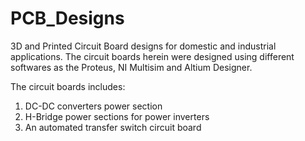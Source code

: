 # PCB_Designs
3D and Printed Circuit Board designs for domestic and industrial applications. The circuit boards herein were designed using different softwares as the Proteus, NI Multisim and Altium Designer.

The circuit boards includes:
1. DC-DC converters power section
2. H-Bridge power sections for power inverters
3. An automated transfer switch circuit board
